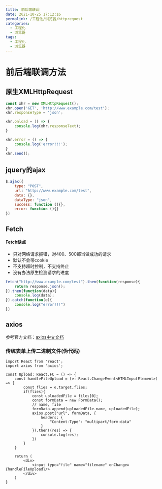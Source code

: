 ```yaml
---
title: 前后端联调
date: 2021-10-25 17:12:16
permalink: /工程化/浏览器/httprequest
categories:
  - 工程化
  - 浏览器
tags:
  - 工程化
  - 浏览器
---
```

# 前后端联调方法

## 原生XMLHttpRequest

```js
const xhr = new XMLHttpRequest();
xhr.open('GET', 'http://www.example.com/test');
xhr.responseType = 'json';

xhr.onload = () => {
    console.log(xhr.responseText);
}

xhr.error = () => {
    console.log('error!!!');
}
xhr.send();
```

## jquery的ajax

```js
$.ajax({
    type: "POST",
    url: "http://www.example.com/test",
    data: {},
    dataType: "json",
    success: function (){},
    error: function (){}
})
```

## Fetch

#### Fetch缺点

- 只对网络请求报错，对400、500都当做成功的请求
- 默认不会带cookie
- 不支持超时控制，不支持终止
- 没有办法原生检测请求的进度

```js
fetch("http://www.example.com/test").then(function(response){
    return response.json();
}).then(function(data){
    console.log(data);
}).catch(function(e){
    console.log("error!!!")
})
```

## axios

参考官方文档：[axios中文文档](http://www.axios-js.com/zh-cn/docs/index.html)

### 传统表单上传二进制文件(伪代码)

```tsx
import React from 'react';
import axios from 'axios';

const Upload: React.FC = () => {
    const handleFileUpload = (e: React.ChangeEvent<HTMLInputElement>) => {
        const flies = e.target.flies;
        if(flies){
            const uploadedFile = files[0];
            const formData = new FormData();
            // name, file
            formData.append(uploadedFile.name, uploadedFile);
            axios.post("url", formData, {
                headers: {
                    "Content-Type": "multipart/form-data"
                }
            }).then((res) => {
                console.log(res);
            })
        }
    }

    return (
        <div>
            <input type="file" name="filename" onChange={handleFileUpload}/>
        </div>
    )
}
```
